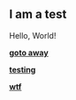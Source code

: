 <!-- 
---
title: Test
--- 
-->

## I am a test

Hello, World!

[**goto away**](https://google.com)

[**testing**](https://applock.lilucat.com/)

[**wtf**](https://applock.lilucat.com/wtf)

<!-- 
Another comment block!
-->